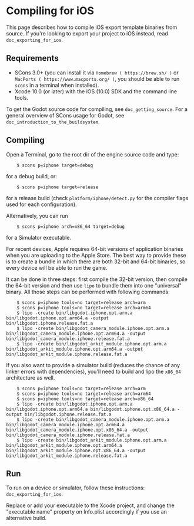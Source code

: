 
# Compiling for iOS

This page describes how to compile iOS export template binaries from source. If you're looking to export your 
project to iOS instead, read `doc_exporting_for_ios`.

## Requirements

-  SCons 3.0+ (you can install it via `Homebrew ( https://brew.sh/ )` or
   `MacPorts ( https://www.macports.org/ )`, you should be able
   to run `scons` in a terminal when installed).
-  Xcode 10.0 (or later) with the iOS (10.0) SDK and the command line tools.

To get the Godot source code for compiling, see `doc_getting_source`.
For a general overview of SCons usage for Godot, see `doc_introduction_to_the_buildsystem`.

## Compiling

Open a Terminal, go to the root dir of the engine source code and type:

```
    $ scons p=iphone target=debug
```

for a debug build, or:

```
    $ scons p=iphone target=release
```

for a release build (check `platform/iphone/detect.py` for the compiler
flags used for each configuration).

Alternatively, you can run

```
    $ scons p=iphone arch=x86_64 target=debug
```

for a Simulator executable.

For recent devices, Apple requires 64-bit versions of application binaries when you are uploading to the Apple Store.
The best way to provide these is to create a bundle in which there are both 32-bit and 64-bit binaries, so every device will be able to run the game.

It can be done in three steps: first compile the 32-bit version, then compile the 64-bit version and then use `lipo` to bundle them into one "universal" binary.
All those steps can be performed with following commands:

```
    $ scons p=iphone tools=no target=release arch=arm
    $ scons p=iphone tools=no target=release arch=arm64
    $ lipo -create bin/libgodot.iphone.opt.arm.a bin/libgodot.iphone.opt.arm64.a -output bin/libgodot.iphone.release.fat.a
    $ lipo -create bin/libgodot_camera_module.iphone.opt.arm.a bin/libgodot_camera_module.iphone.opt.arm64.a -output bin/libgodot_camera_module.iphone.release.fat.a
    $ lipo -create bin/libgodot_arkit_module.iphone.opt.arm.a bin/libgodot_arkit_module.iphone.opt.arm64.a -output bin/libgodot_arkit_module.iphone.release.fat.a
```

If you also want to provide a simulator build (reduces the chance of any linker errors with dependencies), you'll need to build and lipo the `x86_64` architecture as well.

```
    $ scons p=iphone tools=no target=release arch=arm
    $ scons p=iphone tools=no target=release arch=arm64
    $ scons p=iphone tools=no target=release arch=x86_64
    $ lipo -create bin/libgodot.iphone.opt.arm.a bin/libgodot.iphone.opt.arm64.a bin/libgodot.iphone.opt.x86_64.a -output bin/libgodot.iphone.release.fat.a
    $ lipo -create bin/libgodot_camera_module.iphone.opt.arm.a bin/libgodot_camera_module.iphone.opt.arm64.a bin/libgodot_camera_module.iphone.opt.x86_64.a -output bin/libgodot_camera_module.iphone.release.fat.a
    $ lipo -create bin/libgodot_arkit_module.iphone.opt.arm.a bin/libgodot_arkit_module.iphone.opt.arm64.a bin/libgodot_arkit_module.iphone.opt.x86_64.a -output bin/libgodot_arkit_module.iphone.release.fat.a
```

## Run

To run on a device or simulator, follow these instructions: `doc_exporting_for_ios`.

Replace or add your executable to the Xcode project, and change the
"executable name" property on Info.plist accordingly if you use an
alternative build.
